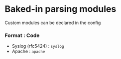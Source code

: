 # Baked-in parsing modules
Custom modules can be declared in the config
### Format : Code
- Syslog (rfc5424) : `syslog`
- Apache : `apache`